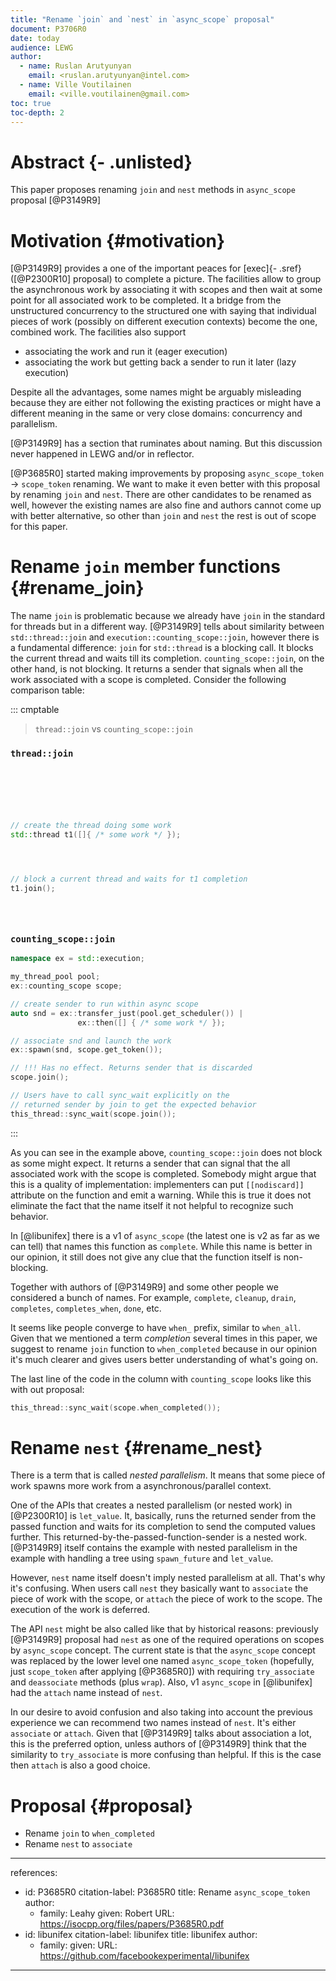 ```yaml
---
title: "Rename `join` and `nest` in `async_scope` proposal"
document: P3706R0
date: today
audience: LEWG
author:
  - name: Ruslan Arutyunyan
    email: <ruslan.arutyunyan@intel.com>
  - name: Ville Voutilainen
    email: <ville.voutilainen@gmail.com>
toc: true
toc-depth: 2
---
```


# Abstract {- .unlisted}

This paper proposes renaming `join` and `nest` methods in `async_scope` proposal [@P3149R9]

# Motivation {#motivation}

[@P3149R9] provides a one of the important peaces for [exec]{- .sref} ([@P2300R10] proposal) to complete a picture.
The facilities allow to group the asynchronous work by associating it with scopes and then wait at some point for all
associated work to be completed. It a bridge from the unstructured concurrency to the structured one with saying that
individual pieces of work (possibly on different execution contexts) become the one, combined work. The facilities also
support

- associating the work and run it (eager execution)
- associating the work but getting back a sender to run it later (lazy execution)

Despite all the advantages, some names might be arguably misleading because they are either not following the existing
practices or might have a different meaning in the same or very close domains: concurrency and parallelism.

[@P3149R9] has a section that ruminates about naming. But this discussion never happened in LEWG and/or in reflector.

[@P3685R0] started making improvements by proposing `async_scope_token` -> `scope_token` renaming. We want to make it even
better with this proposal by renaming `join` and `nest`. There are other candidates to be renamed as well, however the
existing names are also fine and authors cannot come up with better alternative, so other than `join` and `nest` the rest is
out of scope for this paper.

# Rename `join` member functions {#rename_join}

The name `join` is problematic because we already have `join` in the standard for threads but in a different way. [@P3149R9]
tells about similarity between `std::thread::join` and `execution::counting_scope::join`, however there is a fundamental
difference: `join` for `std::thread` is a blocking call. It blocks the current thread and waits till its completion.
`counting_scope::join`, on the other hand, is not blocking. It returns a sender that signals when all the work associated
with a scope is completed. Consider the following comparison table:

::: cmptable

> `thread::join` vs `counting_scope::join`

### `thread::join`
```cpp






// create the thread doing some work
std::thread t1([]{ /* some work */ });




// block a current thread and waits for t1 completion
t1.join();





```

### `counting_scope::join`
```cpp
namespace ex = std::execution;

my_thread_pool pool;
ex::counting_scope scope;

// create sender to run within async scope
auto snd = ex::transfer_just(pool.get_scheduler()) |
               ex::then([] { /* some work */ });

// associate snd and launch the work
ex::spawn(snd, scope.get_token());

// !!! Has no effect. Returns sender that is discarded
scope.join();

// Users have to call sync_wait explicitly on the
// returned sender by join to get the expected behavior
this_thread::sync_wait(scope.join());
```
:::

As you can see in the example above, `counting_scope::join` does not block as some might expect. It returns a sender that
can signal that the all associated work with the scope is completed. Somebody might argue that this is a quality of
implementation: implementers can put `[[nodiscard]]` attribute on the function and emit a warning. While this is true
it does not eliminate the fact that the name itself it not helpful to recognize such behavior.

In [@libunifex] there is a v1 of `async_scope` (the latest one is v2 as far as we can tell) that names this function as
`complete`. While this name is better in our opinion, it still does not give any clue that the function itself is
non-blocking.

Together with authors of [@P3149R9] and some other people we considered a bunch of names. For example, `complete`,
`cleanup`, `drain`, `completes`, `completes_when`, `done`, etc.

It seems like people converge to have `when_` prefix, similar to `when_all`. Given that we mentioned a term *completion*
several times in this paper, we suggest to rename `join` function to `when_completed` because in our opinion it's much
clearer and gives users better understanding of what's going on.

The last line of the code in the column with `counting_scope` looks like this with out proposal:

```cpp
this_thread::sync_wait(scope.when_completed());
```

# Rename `nest` {#rename_nest}

There is a term that is called *nested parallelism*. It means that some piece of work spawns more work from a
asynchronous/parallel context.

One of the APIs that creates a nested parallelism (or nested work) in [@P2300R10] is `let_value`. It, basically, runs the
returned sender from the passed function and waits for its completion to send the computed values further. This
returned-by-the-passed-function-sender is a nested work. [@P3149R9] itself contains the example with nested parallelism in
the example with handling a tree using `spawn_future` and `let_value`.

However, `nest` name itself doesn't imply nested parallelism at all. That's why it's confusing. When users call `nest`
they basically want to `associate` the piece of work with the scope, or `attach` the piece of work to the scope. The
execution of the work is deferred.

The API `nest` might be also called like that by historical reasons: previously [@P3149R9]
proposal had `nest` as one of the required operations on scopes by `async_scope` concept. The current state is that the
`async_scope` concept was replaced by the lower level one named `async_scope_token` (hopefully, just `scope_token` after
applying [@P3685R0]) with requiring `try_associate` and `deassociate` methods (plus `wrap`). Also, v1 `async_scope` in
[@libunifex] had the `attach` name instead of `nest`.

In our desire to avoid confusion and also taking into account the previous experience we can recommend two names instead of
`nest`. It's either `associate` or `attach`. Given that [@P3149R9] talks about association a lot, this is the preferred
option, unless authors of [@P3149R9] think that the similarity to `try_associate` is more confusing than helpful. If this is
the case then `attach` is also a good choice.

# Proposal {#proposal}

- Rename `join` to `when_completed`
- Rename `nest` to `associate`

---
references:
  - id: P3685R0
    citation-label: P3685R0
    title: Rename `async_scope_token`
    author:
      - family: Leahy
        given: Robert
    URL: https://isocpp.org/files/papers/P3685R0.pdf
  - id: libunifex
    citation-label: libunifex
    title: libunifex
    author:
      - family:
        given:
    URL: https://github.com/facebookexperimental/libunifex
---

